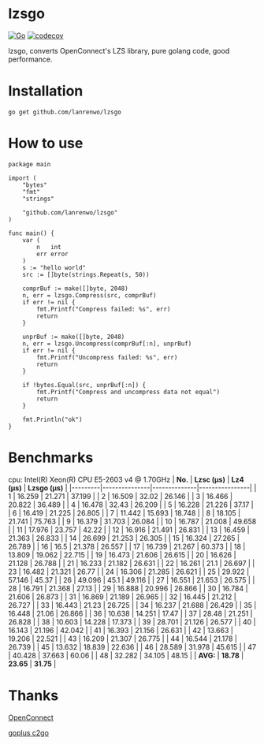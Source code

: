 # lzsgo
[![Go](https://github.com/lanrenwo/lzsgo/workflows/Go/badge.svg)](https://github.com/lanrenwo/lzsgo/actions)
[![codecov](https://codecov.io/gh/lanrenwo/lzsgo/branch/main/graph/badge.svg)](https://codecov.io/gh/lanrenwo/lzsgo)

lzsgo, converts OpenConnect's LZS library, pure golang code, good performance.

# Installation
```
go get github.com/lanrenwo/lzsgo
```
# How to use
```
package main

import (
	"bytes"
	"fmt"
	"strings"

	"github.com/lanrenwo/lzsgo"
)

func main() {
	var (
		n   int
		err error
	)
	s := "hello world"
	src := []byte(strings.Repeat(s, 50))

	comprBuf := make([]byte, 2048)
	n, err = lzsgo.Compress(src, comprBuf)
	if err != nil {
		fmt.Printf("Compress failed: %s", err)
		return
	}

	unprBuf := make([]byte, 2048)
	n, err = lzsgo.Uncompress(comprBuf[:n], unprBuf)
	if err != nil {
		fmt.Printf("Uncompress failed: %s", err)
		return
	}

	if !bytes.Equal(src, unprBuf[:n]) {
		fmt.Printf("Compress and uncompress data not equal")
		return
	}

	fmt.Println("ok")
}
```

# Benchmarks
cpu: Intel(R) Xeon(R) CPU E5-2603 v4 @ 1.70GHz
| **No.** | **Lzsc (µs)** | **Lz4 (µs)** | **Lzsgo (µs)** |
|---------|---------------|--------------|----------------|
| 1       | 16.259        | 21.271       | 37.199         |
| 2       | 16.509        | 32.02        | 26.146         |
| 3       | 16.466        | 20.822       | 36.489         |
| 4       | 16.478        | 32.43        | 26.209         |
| 5       | 16.228        | 21.226       | 37.17          |
| 6       | 16.419        | 21.225       | 26.805         |
| 7       | 11.442        | 15.693       | 18.748         |
| 8       | 18.105        | 21.741       | 75.763         |
| 9       | 16.379        | 31.703       | 26.084         |
| 10      | 16.787        | 21.008       | 49.658         |
| 11      | 17.976        | 23.757       | 42.22          |
| 12      | 16.916        | 21.491       | 26.831         |
| 13      | 16.459        | 21.363       | 26.833         |
| 14      | 26.699        | 21.253       | 26.305         |
| 15      | 16.324        | 27.265       | 26.789         |
| 16      | 16.5          | 21.378       | 26.557         |
| 17      | 16.739        | 21.267       | 60.373         |
| 18      | 13.809        | 19.062       | 22.715         |
| 19      | 16.473        | 21.606       | 26.615         |
| 20      | 16.626        | 21.128       | 26.788         |
| 21      | 16.233        | 21.182       | 26.631         |
| 22      | 16.261        | 21.1         | 26.697         |
| 23      | 16.482        | 21.321       | 26.77          |
| 24      | 16.306        | 21.285       | 26.621         |
| 25      | 29.922        | 57.146       | 45.37          |
| 26      | 49.096        | 45.1         | 49.116         |
| 27      | 16.551        | 21.653       | 26.575         |
| 28      | 16.791        | 21.368       | 27.13          |
| 29      | 16.888        | 20.996       | 26.866         |
| 30      | 16.784        | 21.606       | 26.873         |
| 31      | 16.869        | 21.189       | 26.965         |
| 32      | 16.445        | 21.212       | 26.727         |
| 33      | 16.443        | 21.23        | 26.725         |
| 34      | 16.237        | 21.688       | 26.429         |
| 35      | 16.448        | 21.06        | 26.866         |
| 36      | 10.638        | 14.251       | 17.47          |
| 37      | 28.48         | 21.251       | 26.828         |
| 38      | 10.603        | 14.228       | 17.373         |
| 39      | 28.701        | 21.126       | 26.577         |
| 40      | 16.143        | 21.196       | 42.042         |
| 41      | 16.393        | 21.156       | 26.631         |
| 42      | 13.663        | 19.206       | 22.521         |
| 43      | 16.209        | 21.307       | 26.775         |
| 44      | 16.544        | 21.178       | 26.739         |
| 45      | 13.632        | 18.839       | 22.636         |
| 46      | 28.589        | 31.978       | 45.615         |
| 47      | 40.428        | 37.663       | 60.06          |
| 48      | 32.282        | 34.105       | 48.15          |
| **AVG:**   | **18.78**         | **23.65**        | **31.75**          |



# Thanks
[OpenConnect](https://gitlab.com/openconnect/)

[goplus c2go](https://github.com/goplus/c2go)
